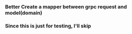 ### Better Create a mapper between grpc request and model(domain)
### Since this is just for testing, I'll skip